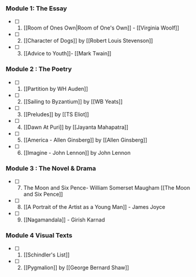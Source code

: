 
### Module 1: The Essay
- [ ] 1.  [[Room of Ones Own|Room of One's Own]]  - [[Virginia Woolf]] 
- [ ] 2. [[Character of Dogs]] by [[Robert Louis Stevenson]]
- [ ] 3. [[Advice to Youth]]- [[Mark Twain]]

### Module 2 : The Poetry
- [ ] 1. [[Partition by WH Auden]] 
- [ ] 2.  [[Sailing to Byzantium]] by [[WB Yeats]]
- [ ] 3. [[Preludes]] by [[TS Eliot]] 
- [ ] 4. [[Dawn At Puri]] by [[Jayanta Mahapatra]]
- [ ] 5.  [[America - Allen Ginsberg]] by [[Allen Ginsberg]]
- [ ] 6.  [[Imagine - John Lennon]] by John Lennon

### Module 3 : The Novel & Drama
- [ ] 7. The Moon and Six Pence- William Somerset
Maugham [[The Moon and Six Pence]]
- [ ] 8. [[A Portrait of the Artist as a Young Man]] - James Joyce
- [ ] 9. [[Nagamandala]] - Girish Karnad

### Module 4 Visual Texts
- [ ] 1. [[Schindler's List]] 
- [ ] 2. [[Pygmalion]] by [[George Bernard Shaw]] 
